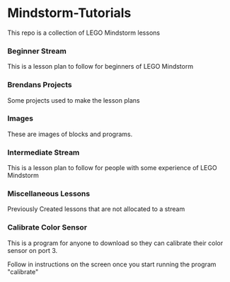 # Mindstorm-Tutorials

This repo is a collection of LEGO Mindstorm lessons

### Beginner Stream
This is a lesson plan to follow for beginners of LEGO Mindstorm

### Brendans Projects
Some projects used to make the lesson plans

### Images
These are images of blocks and programs.

### Intermediate Stream
This is a lesson plan to follow for people with some experience of LEGO Mindstorm

### Miscellaneous Lessons
Previously Created lessons that are not allocated to a stream

### Calibrate Color Sensor
This is a program for anyone to download so they can calibrate their color sensor on port 3.

Follow in instructions on the screen once you start running the program "calibrate"
